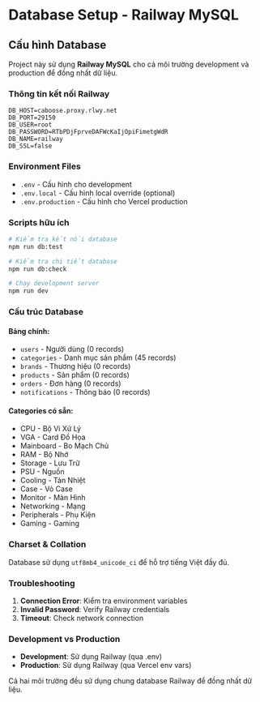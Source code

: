# Database Setup - Railway MySQL

## Cấu hình Database

Project này sử dụng **Railway MySQL** cho cả môi trường development và production để đồng nhất dữ liệu.

### Thông tin kết nối Railway

```env
DB_HOST=caboose.proxy.rlwy.net
DB_PORT=29150
DB_USER=root
DB_PASSWORD=RTbPDjFprveDAFWcKaIjOpiFimetgWdR
DB_NAME=railway
DB_SSL=false
```

### Environment Files

- `.env` - Cấu hình cho development
- `.env.local` - Cấu hình local override (optional)
- `.env.production` - Cấu hình cho Vercel production

### Scripts hữu ích

```bash
# Kiểm tra kết nối database
npm run db:test

# Kiểm tra chi tiết database
npm run db:check

# Chạy development server
npm run dev
```

### Cấu trúc Database

#### Bảng chính:
- `users` - Người dùng (0 records)
- `categories` - Danh mục sản phẩm (45 records)
- `brands` - Thương hiệu (0 records)
- `products` - Sản phẩm (0 records)
- `orders` - Đơn hàng (0 records)
- `notifications` - Thông báo (0 records)

#### Categories có sẵn:
- CPU - Bộ Vi Xử Lý
- VGA - Card Đồ Họa  
- Mainboard - Bo Mạch Chủ
- RAM - Bộ Nhớ
- Storage - Lưu Trữ
- PSU - Nguồn
- Cooling - Tản Nhiệt
- Case - Vỏ Case
- Monitor - Màn Hình
- Networking - Mạng
- Peripherals - Phụ Kiện
- Gaming - Gaming

### Charset & Collation

Database sử dụng `utf8mb4_unicode_ci` để hỗ trợ tiếng Việt đầy đủ.

### Troubleshooting

1. **Connection Error**: Kiểm tra environment variables
2. **Invalid Password**: Verify Railway credentials
3. **Timeout**: Check network connection

### Development vs Production

- **Development**: Sử dụng Railway (qua .env)
- **Production**: Sử dụng Railway (qua Vercel env vars)

Cả hai môi trường đều sử dụng chung database Railway để đồng nhất dữ liệu. 